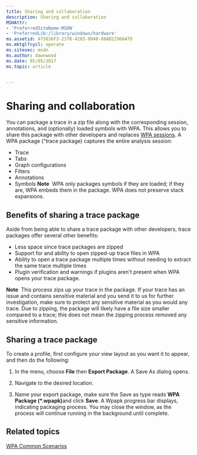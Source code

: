 ```yaml
---
title: Sharing and collaboration
description: Sharing and collaboration
MSHAttr:
- 'PreferredSiteName:MSDN'
- 'PreferredLib:/library/windows/hardware'
ms.assetid: A75836F3-237B-4283-9948-08AB22966A7D
ms.mktglfcycl: operate
ms.sitesec: msdn
ms.author: dawnwood
ms.date: 05/05/2017
ms.topic: article


---
```


# Sharing and collaboration


You can package a trace in a zip file along with the corresponding session, annotations, and (optionally) loaded symbols with WPA. This allows you to share this package with other developers and replaces [WPA sessions](save-state-at-the-end-of-a-wpa-session.md). A WPA package ("trace package) captures the entire analysis session:

-   Trace
-   Tabs
-   Graph configurations
-   Filters
-   Annotations
-   Symbols
    **Note**  WPA only packages symbols if they are loaded; if they are, WPA embeds them in the package. WPA does not preserve stack expansions.

     

## Benefits of sharing a trace package


Aside from being able to share a trace package with other developers, trace packages offer several other benefits:

-   Less space since trace packages are zipped
-   Support for and ability to open zipped-up trace files in WPA
-   Ability to open a trace package multiple times without needing to extract the same trace multiple times
-   Plugin verification and warnings if plugins aren't present when WPA opens your trace package.

**Note**  This process zips up your trace in the package. If your trace has an issue and contains sensitive material and you send it to us for further investigation, make sure to protect any sensitive material as you would any trace. Due to zipping, the package will likely have a file size smaller compared to a trace; this does not mean the zipping process removed any sensitive information.

 

## Sharing a trace package


To create a profile, first configure your view layout as you want it to appear, and then do the following:

1. In the menu, choose **File** then **Export Package**. A Save As dialog opens.

2. Navigate to the desired location.

3. Name your export package, make sure the Save as type reads <strong>WPA Package (\*.wpapk)</strong>and click **Save**. A Wpapk progress bar displays, indicating packaging process. You may close the window, as the process will continue running in the background until complete.

## Related topics


[WPA Common Scenarios](windows-performance-analyzer-common-scenarios.md)

 

 







